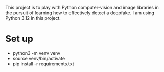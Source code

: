 This project is to play with Python computer-vision and image libraries in the pursuit of learning how to effectively detect a deepfake.
I am using Python 3.12 in this project.

# Set up
- python3 -m venv venv
- source venv/bin/activate
- pip install -r requirements.txt